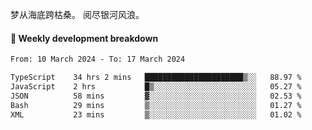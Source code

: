 梦从海底跨枯桑。
阅尽银河风浪。


#### 📝 Weekly development breakdown

<!--START_SECTION:waka-->

```txt
From: 10 March 2024 - To: 17 March 2024

TypeScript    34 hrs 2 mins   ██████████████████████▒░░   88.97 %
JavaScript    2 hrs           █▒░░░░░░░░░░░░░░░░░░░░░░░   05.27 %
JSON          58 mins         ▓░░░░░░░░░░░░░░░░░░░░░░░░   02.53 %
Bash          29 mins         ▒░░░░░░░░░░░░░░░░░░░░░░░░   01.27 %
XML           23 mins         ▒░░░░░░░░░░░░░░░░░░░░░░░░   01.02 %
```

<!--END_SECTION:waka-->



